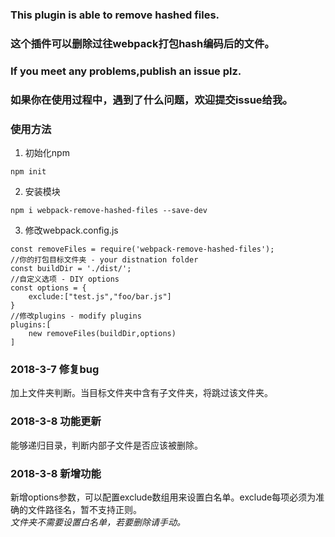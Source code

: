 ### This plugin is able to remove hashed files.  
### 这个插件可以删除过往webpack打包hash编码后的文件。
### If you meet any problems,publish an issue plz.
### 如果你在使用过程中，遇到了什么问题，欢迎提交issue给我。

### 使用方法
1. 初始化npm
```
npm init
```
2. 安装模块
```
npm i webpack-remove-hashed-files --save-dev
```
3. 修改webpack.config.js
```
const removeFiles = require('webpack-remove-hashed-files');
//你的打包目标文件夹 - your distnation folder
const buildDir = './dist/';
//自定义选项 - DIY options
const options = {
    exclude:["test.js","foo/bar.js"]
}
//修改plugins - modify plugins
plugins:[
    new removeFiles(buildDir,options)
]
```

### 2018-3-7 修复bug
加上文件夹判断。当目标文件夹中含有子文件夹，将跳过该文件夹。

### 2018-3-8 功能更新
能够递归目录，判断内部子文件是否应该被删除。

### 2018-3-8 新增功能
新增options参数，可以配置exclude数组用来设置白名单。exclude每项必须为准确的文件路径名，暂不支持正则。  
*文件夹不需要设置白名单，若要删除请手动。*